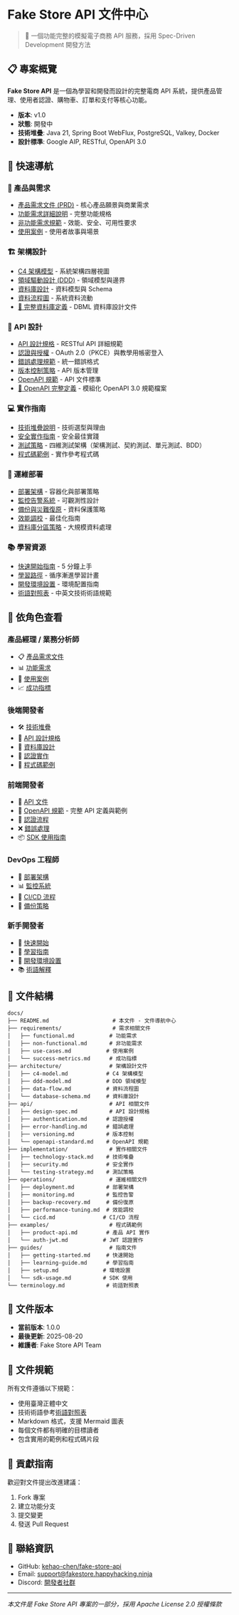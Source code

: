 # Fake Store API 文件中心

> 🚀 一個功能完整的模擬電子商務 API 服務，採用 Spec-Driven Development 開發方法

## 📋 專案概覽

**Fake Store API** 是一個為學習和開發而設計的完整電商 API 系統，提供產品管理、使用者認證、購物車、訂單和支付等核心功能。

- **版本**: v1.0
- **狀態**: 開發中
- **技術堆疊**: Java 21, Spring Boot WebFlux, PostgreSQL, Valkey, Docker
- **設計標準**: Google AIP, RESTful, OpenAPI 3.0

## 🎯 快速導航

### 📘 產品與需求
- [產品需求文件 (PRD)](../PRD.md) - 核心產品願景與商業需求
- [功能需求詳細說明](./requirements/functional.md) - 完整功能規格
- [非功能需求規範](./requirements/non-functional.md) - 效能、安全、可用性要求
- [使用案例](./requirements/use-cases.md) - 使用者故事與場景

### 🏗️ 架構設計
- [C4 架構模型](./architecture/c4-model.md) - 系統架構四層視圖
- [領域驅動設計 (DDD)](./architecture/ddd-model.md) - 領域模型與邊界
- [資料庫設計](./architecture/database-schema.md) - 資料模型與 Schema
- [資料流程圖](./architecture/data-flow.md) - 系統資料流動
- [📁 完整資料庫定義](../database/) - DBML 資料庫設計文件

### 🔌 API 設計
- [API 設計規格](./api/design-spec.md) - RESTful API 詳細規範
- [認證與授權](./api/authentication.md) - OAuth 2.0（PKCE）與教學用帳密登入
- [錯誤處理規範](./api/error-handling.md) - 統一錯誤格式
- [版本控制策略](./api/versioning.md) - API 版本管理
- [OpenAPI 規範](./api/openapi-standard.md) - API 文件標準
- [📁 OpenAPI 完整定義](../openapi/) - 模組化 OpenAPI 3.0 規範檔案

### 💻 實作指南
- [技術堆疊說明](./implementation/technology-stack.md) - 技術選型與理由
- [安全實作指南](./implementation/security.md) - 安全最佳實踐
- [測試策略](./implementation/testing-strategy.md) - 四維測試架構（架構測試、契約測試、單元測試、BDD）
- [程式碼範例](./examples/) - 實作參考程式碼

### 🚀 運維部署
- [部署架構](./operations/deployment.md) - 容器化與部署策略
- [監控告警系統](./operations/monitoring.md) - 可觀測性設計
- [備份與災難復原](./operations/backup-recovery.md) - 資料保護策略
- [效能調校](./operations/performance-tuning.md) - 最佳化指南
- [資料庫分區策略](../database/partitioning-strategy.md) - 大規模資料處理

### 📚 學習資源
- [快速開始指南](./guides/getting-started.md) - 5 分鐘上手
- [學習路徑](./guides/learning-guide.md) - 循序漸進學習計畫
- [開發環境設置](./guides/setup.md) - 環境配置指南
- [術語對照表](./terminology.md) - 中英文技術術語規範

## 👥 依角色查看

### 產品經理 / 業務分析師
- 📋 [產品需求文件](../PRD.md)
- 📊 [功能需求](./requirements/functional.md)
- 🎯 [使用案例](./requirements/use-cases.md)
- 📈 [成功指標](./requirements/success-metrics.md)

### 後端開發者
- 🛠️ [技術堆疊](./implementation/technology-stack.md)
- 📡 [API 設計規格](./api/design-spec.md)
- 💾 [資料庫設計](./architecture/database-schema.md)
- 🔐 [認證實作](./api/authentication.md)
- 📝 [程式碼範例](./examples/)

### 前端開發者
- 🔌 [API 文件](./api/design-spec.md)
- 📁 [OpenAPI 規範](../openapi/) - 完整 API 定義與範例
- 🔑 [認證流程](./api/authentication.md)
- ❌ [錯誤處理](./api/error-handling.md)
- 📦 [SDK 使用指南](./guides/sdk-usage.md)

### DevOps 工程師
- 🐳 [部署架構](./operations/deployment.md)
- 📊 [監控系統](./operations/monitoring.md)
- 🔄 [CI/CD 流程](./operations/cicd.md)
- 💾 [備份策略](./operations/backup-recovery.md)

### 新手開發者
- 🚀 [快速開始](./guides/getting-started.md)
- 📖 [學習指南](./guides/learning-guide.md)
- 🔧 [開發環境設置](./guides/setup.md)
- 📚 [術語解釋](./terminology.md)

## 📂 文件結構

```
docs/
├── README.md                    # 本文件 - 文件導航中心
├── requirements/                # 需求相關文件
│   ├── functional.md           # 功能需求
│   ├── non-functional.md       # 非功能需求
│   ├── use-cases.md           # 使用案例
│   └── success-metrics.md      # 成功指標
├── architecture/               # 架構設計文件
│   ├── c4-model.md            # C4 架構模型
│   ├── ddd-model.md           # DDD 領域模型
│   ├── data-flow.md           # 資料流程圖
│   └── database-schema.md     # 資料庫設計
├── api/                        # API 相關文件
│   ├── design-spec.md          # API 設計規格
│   ├── authentication.md      # 認證授權
│   ├── error-handling.md      # 錯誤處理
│   ├── versioning.md          # 版本控制
│   └── openapi-standard.md    # OpenAPI 規範
├── implementation/             # 實作相關文件
│   ├── technology-stack.md    # 技術堆疊
│   ├── security.md            # 安全實作
│   └── testing-strategy.md    # 測試策略
├── operations/                 # 運維相關文件
│   ├── deployment.md          # 部署架構
│   ├── monitoring.md          # 監控告警
│   ├── backup-recovery.md     # 備份復原
│   ├── performance-tuning.md  # 效能調校
│   └── cicd.md               # CI/CD 流程
├── examples/                   # 程式碼範例
│   ├── product-api.md         # 產品 API 實作
│   └── auth-jwt.md           # JWT 認證實作
├── guides/                     # 指南文件
│   ├── getting-started.md     # 快速開始
│   ├── learning-guide.md      # 學習指南
│   ├── setup.md              # 環境設置
│   └── sdk-usage.md          # SDK 使用
└── terminology.md             # 術語對照表
```

## 🔄 文件版本

- **當前版本**: 1.0.0
- **最後更新**: 2025-08-20
- **維護者**: Fake Store API Team

## 📝 文件規範

所有文件遵循以下規範：
- 使用臺灣正體中文
- 技術術語參考[術語對照表](./terminology.md)
- Markdown 格式，支援 Mermaid 圖表
- 每個文件都有明確的目標讀者
- 包含實用的範例和程式碼片段

## 🤝 貢獻指南

歡迎對文件提出改進建議：
1. Fork 專案
2. 建立功能分支
3. 提交變更
4. 發送 Pull Request

## 📮 聯絡資訊

- GitHub: [kehao-chen/fake-store-api](https://github.com/kehao-chen/fake-store-api)
- Email: support@fakestore.happyhacking.ninja
- Discord: [開發者社群](https://discord.gg/fake-store-api)

---

*本文件是 Fake Store API 專案的一部分，採用 Apache License 2.0 授權條款*
